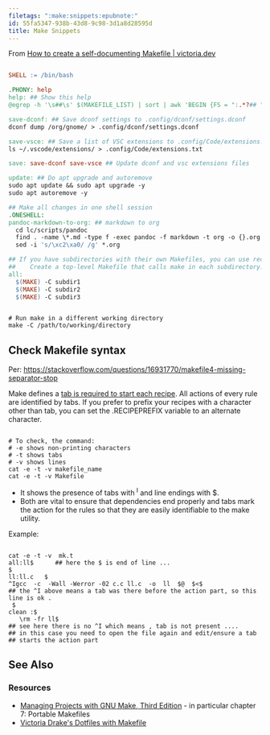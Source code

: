 ```yaml
---
filetags: ":make:snippets:epubnote:"
id: 55fa5347-938b-43d8-9c98-3d1a8d28595d
title: Make Snippets
---
```


From [How to create a self-documenting Makefile \|
victoria.dev](https://victoria.dev/blog/how-to-create-a-self-documenting-makefile/)

``` makefile

SHELL := /bin/bash

.PHONY: help
help: ## Show this help
@egrep -h '\s##\s' $(MAKEFILE_LIST) | sort | awk 'BEGIN {FS = ":.*?## "}; {printf "\033[36m%-20s\033[0m %s\n", $$1, $$2}'

save-dconf: ## Save dconf settings to .config/dconf/settings.dconf
dconf dump /org/gnome/ > .config/dconf/settings.dconf

save-vsce: ## Save a list of VSC extensions to .config/Code/extensions.txt
ls ~/.vscode/extensions/ > .config/Code/extensions.txt

save: save-dconf save-vsce ## Update dconf and vsc extensions files

update: ## Do apt upgrade and autoremove
sudo apt update && sudo apt upgrade -y
sudo apt autoremove -y

## Make all changes in one shell session
.ONESHELL:
pandoc-markdown-to-org: ## markdown to org
  cd lc/scripts/pandoc
  find . -name \*.md -type f -exec pandoc -f markdown -t org -o {}.org {} --lua-filter=remove-header-attr.lua --wrap=none \;
  sed -i 's/\xc2\xa0/ /g' *.org

## If you have subdirectories with their own Makefiles, you can use recursive make invocations.
##    Create a top-level Makefile that calls make in each subdirectory:
all:
  $(MAKE) -C subdir1
  $(MAKE) -C subdir2
  $(MAKE) -C subdir3

```

``` shell

# Run make in a different working directory
make -C /path/to/working/directory

```

## Check Makefile syntax

Per:
<https://stackoverflow.com/questions/16931770/makefile4-missing-separator-stop>

Make defines a [tab is required to start each
recipe](https://www.gnu.md/software/make/manual/make.html#Rule-Introduction).
All actions of every rule are identified by tabs. If you prefer to
prefix your recipes with a character other than tab, you can set the
.RECIPEPREFIX variable to an alternate character.

``` shell

# To check, the command:
# -e shows non-printing characters
# -t shows tabs
# -v shows lines
cat -e -t -v makefile_name
cat -e -t -v Makefile

```

- It shows the presence of tabs with <sup>I</sup> and line endings with
  \$.
- Both are vital to ensure that dependencies end properly and tabs mark
  the action for the rules so that they are easily identifiable to the
  make utility.

Example:

``` shell

cat -e -t -v  mk.t
all:ll$      ## here the $ is end of line ...
$
ll:ll.c   $
^Igcc  -c  -Wall -Werror -02 c.c ll.c  -o  ll  $@  $<$
## the ^I above means a tab was there before the action part, so this line is ok .
 $
clean :$
   \rm -fr ll$
## see here there is no ^I which means , tab is not present ....
## in this case you need to open the file again and edit/ensure a tab
## starts the action part

```

## See Also

### Resources

- [Managing Projects with GNU Make, Third
  Edition](https://www.oreilly.com/openbook/make3/book/index.csp) - in
  particular chapter 7: Portable Makefiles
- [Victoria Drake's Dotfiles with
  Makefile](https://github.com/victoriadrake/dotfiles/tree/master)

